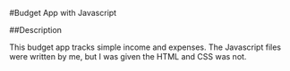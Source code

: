 #Budget App with Javascript

##Description

This budget app tracks simple income and expenses. The Javascript files were written by me, but I was given the HTML and CSS was not.
